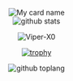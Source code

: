 
<div align="center">

![My card name](https://cardivo.vercel.app/api?name=Viper-x0%20&description=Hey%20You%20Welcome%20To%20My%20Profile%20💗&image=https://avatars.githubusercontent.com/u/88338865?v=4&backgroundColor=%23e4f2f6&instagram=_viper.x0_&github=Viper-X0&)
<BR>
![github stats](https://github-readme-stats.vercel.app/api?username=Viper-X0&show_icons=true&theme=radical)
<BR>
<p align="center"> <img src="https://komarev.com/ghpvc/?username=Viper-X0&label=Visitors%20count&color=10d9c3&style=plastic" alt="Viper-X0" /> </p>

[![trophy](https://github-profile-trophy.vercel.app/?username=Viper-X0&theme=onedark)](https://github.com/ryo-ma/github-profile-trophy)

![github toplang](https://github-readme-stats.vercel.app/api/top-langs/?username=Viper-X0&layout=compact&theme=nightowl)
  

